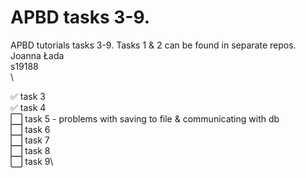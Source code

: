 # APBD tasks 3-9.
APBD tutorials tasks 3-9. Tasks 1 &amp; 2 can be found in separate repos. \
Joanna Łada\
s19188\
\

:white_check_mark: task 3\
:white_check_mark: task 4\
:white_large_square: task 5 - problems with saving to file & communicating with db\
:white_large_square: task 6\
:white_large_square: task 7\
:white_large_square: task 8\
:white_large_square: task 9\

